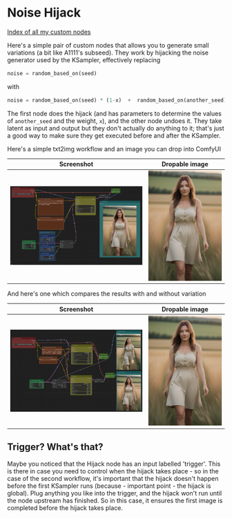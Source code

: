 # Noise Hijack

[Index of all my custom nodes](https://github.com/chrisgoringe/cg-nodes-index)

Here's a simple pair of custom nodes that allows you to generate small variations (a bit like A1111's subseed). They work by hijacking the noise generator used by the KSampler, effectively replacing

```python
noise = random_based_on(seed)
```

with 

```python
noise = random_based_on(seed) * (1-x)  +  random_based_on(another_seed) * x
```

The first node does the hijack (and has parameters to determine the values of `another_seed` and the weight, `x`), and the other node undoes it. They take latent as input and output but they don't actually do anything to it; that's just a good way to make sure they get executed before and after the KSampler.

Here's a simple txt2img workflow and an image you can drop into ComfyUI

|Screenshot|Dropable image|
|-|-|
|![screenshot](docs/Screenshot.png)|![screenshot](docs/output.png)|

And here's one which compares the results with and without variation

|Screenshot|Dropable image|
|-|-|
|![screenshot](docs/Screenshot-compare.png) |![screenshot](docs/compare.png)|

## Trigger? What's that?

Maybe you noticed that the Hijack node has an input labelled 'trigger'. This is there in case you need to control when the hijack takes place - so in the case of the second workflow, it's important that the hijack doesn't happen before the first KSampler runs (because - important point - the hijack is global). Plug anything you like into the trigger, and the hijack won't run until the node upstream has finished. So in this case, it ensures the first image is completed before the hijack takes place.